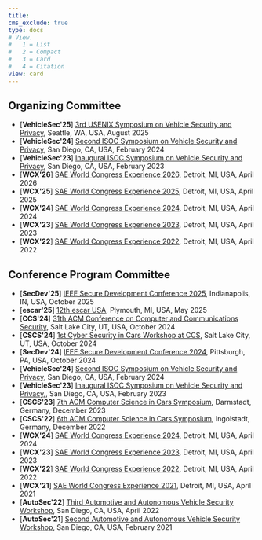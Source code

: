```yaml
---
title: 
cms_exclude: true
type: docs
# View.
#   1 = List
#   2 = Compact
#   3 = Card
#   4 = Citation
view: card
---
```

## Organizing Committee
- [**VehicleSec'25**] [3rd USENIX Symposium on Vehicle Security and Privacy](https://www.usenix.org/conference/vehiclesec25), Seattle, WA, USA, August 2025
- [**VehicleSec'24**] [Second ISOC Symposium on Vehicle Security and Privacy](https://www.ndss-symposium.org/ndss2024/co-located-events/vehiclesec/), San Diego, CA, USA, February 2024
- [**VehicleSec'23**] [Inaugural ISOC Symposium on Vehicle Security and Privacy](https://www.ndss-symposium.org/ndss2023/co-located-events/vehiclesec/), San Diego, CA, USA, February 2023
- [**WCX'26**] [SAE World Congress Experience 2026](https://wcx.sae.org/), Detroit, MI, USA, April 2026
- [**WCX'25**] [SAE World Congress Experience 2025](https://wcx.sae.org/), Detroit, MI, USA, April 2025
- [**WCX'24**] [SAE World Congress Experience 2024](https://wcx.sae.org/), Detroit, MI, USA, April 2024
- [**WCX'23**] [SAE World Congress Experience 2023](https://wcx.sae.org/), Detroit, MI, USA, April 2023
- [**WCX'22**] [SAE World Congress Experience 2022](https://wcx.sae.org/), Detroit, MI, USA, April 2022

## Conference Program Committee
- [**SecDev'25**] [IEEE Secure Development Conference 2025](https://secdev.ieee.org/2025/home), Indianapolis, IN, USA, October 2025
- [**escar'25**] [12th escar USA](https://escar.info/escar-usa), Plymouth, MI, USA, May 2025
- [**CCS'24**] [31th ACM Conference on Computer and Communications Security](https://www.sigsac.org/ccs/CCS2024/home.html), Salt Lake City, UT, USA, October 2024
- [**CSCS'24**] [1st Cyber Security in Cars Workshop at CCS](https://acm-cscs.org), Salt Lake City, UT, USA, October 2024
- [**SecDev'24**] [IEEE Secure Development Conference 2024](https://secdev.ieee.org/2024/home), Pittsburgh, PA, USA, October 2024
- [**VehicleSec'24**] [Second ISOC Symposium on Vehicle Security and Privacy](https://www.ndss-symposium.org/ndss2024/co-located-events/vehiclesec/), San Diego, CA, USA, February 2024
- [**VehicleSec'23**] [Inaugural ISOC Symposium on Vehicle Security and Privacy](https://www.ndss-symposium.org/ndss2023/co-located-events/vehiclesec/),, San Diego, CA, USA, February 2023
- [**CSCS'23**] [7th ACM Computer Science in Cars Symposium](https://acm-cscs.org), Darmstadt, Germany, December 2023
- [**CSCS'22**] [6th ACM Computer Science in Cars Symposium](https://acm-cscs.org), Ingolstadt, Germany, December 2022
- [**WCX'24**] [SAE World Congress Experience 2024](https://wcx.sae.org/), Detroit, MI, USA, April 2024
- [**WCX'23**] [SAE World Congress Experience 2023](https://wcx.sae.org/), Detroit, MI, USA, April 2023
- [**WCX'22**] [SAE World Congress Experience 2022](https://wcx.sae.org/), Detroit, MI, USA, April 2022
- [**WCX'21**] [SAE World Congress Experience 2021](https://wcx.sae.org/), Detroit, MI, USA, April 2021
- [**AutoSec'22**] [Third Automotive and Autonomous Vehicle Security Workshop](https://www.ndss-symposium.org/ndss-program/autosec-2022/), San Diego, CA, USA, April 2022
- [**AutoSec'21**] [Second Automotive and Autonomous Vehicle Security Workshop](https://www.ndss-symposium.org/ndss-program/autosec-2021/), San Diego, CA, USA, February 2021
